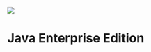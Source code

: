 ![](https://upload.wikimedia.org/wikipedia/commons/thumb/5/5d/Duke_%28Java_mascot%29_waving.svg/60px-Duke_%28Java_mascot%29_waving.svg.png)

# Java Enterprise Edition
